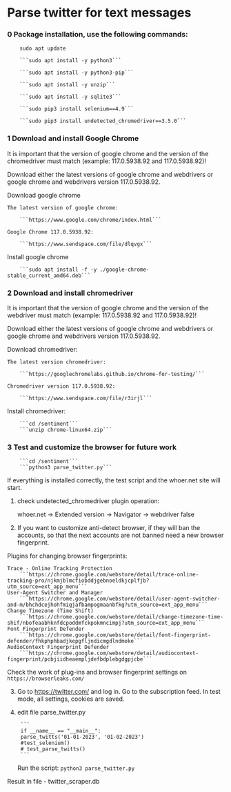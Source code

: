 # Parse twitter for text messages


### 0 Package installation, use the following commands:

        sudo apt update

        ```sudo apt install -y python3```

        ```sudo apt install -y python3-pip```

        ```sudo apt install -y unzip```

        ```sudo apt install -y sqlite3```

        ```sudo pip3 install selenium==4.9```

        ```sudo pip3 install undetected_chromedriver==3.5.0```
     

### 1 Download and install Google Chrome

It is important that the version of google chrome and the version of the chromedriver must match (example: 117.0.5938.92 and 117.0.5938.92)!

Download either the latest versions of google chrome and webdrivers or google chrome and webdrivers version 117.0.5938.92.

Download google chrome

    The latest version of google chrome:

        ```https://www.google.com/chrome/index.html```

    Google Chrome 117.0.5938.92:

        ```https://www.sendspace.com/file/dlqvgx```
        
Install google chrome
        
        ```sudo apt install -f -y ./google-chrome-stable_current_amd64.deb```        


### 2 Download and install chromedriver 

It is important that the version of google chrome and the version of the webdriver must match (example: 117.0.5938.92 and 117.0.5938.92)!

Download either the latest versions of google chrome and webdrivers or google chrome and webdrivers version 117.0.5938.92.

Download chromedriver:

    The latest version chromedriver:
    
        ```https://googlechromelabs.github.io/chrome-for-testing/```
        
    Chromedriver version 117.0.5938.92:
    
        ```https://www.sendspace.com/file/r3irjl```
        
Install chromedriver:

        ```cd /sentiment```
        ```unzip chrome-linux64.zip```


### 3 Test and customize the browser for future work

        ```cd /sentiment```
        ```python3 parse_twitter.py```

If everything is installed correctly, the test script and the whoer.net site will start. 

1. check undetected_chromedriver plugin operation:

    whoer.net -> Extended version -> Navigator -> webdriver false

2. If you want to customize anti-detect browser, if they will ban the accounts, so that the next accounts are not banned need a new browser fingerprint.

Plugins for changing browser fingerprints:

    Trace - Online Tracking Protection
        ```https://chrome.google.com/webstore/detail/trace-online-tracking-pro/njkmjblmcfiobddjgebnoeldkjcplfjb?utm_source=ext_app_menu```
    User-Agent Switcher and Manager
        ```https://chrome.google.com/webstore/detail/user-agent-switcher-and-m/bhchdcejhohfmigjafbampogmaanbfkg?utm_source=ext_app_menu```
    Change Timezone (Time Shift)
        ```https://chrome.google.com/webstore/detail/change-timezone-time-shif/nbofeaabhknfdcpoddmfckpokmncimpj?utm_source=ext_app_menu```
    Font Fingerprint Defender
        ```https://chrome.google.com/webstore/detail/font-fingerprint-defender/fhkphphbadjkepgfljndicmgdlndmoke```
    AudioContext Fingerprint Defender
        ```https://chrome.google.com/webstore/detail/audiocontext-fingerprint/pcbjiidheaempljdefbdplebgdgpjcbe```

Check the work of plug-ins and browser fingerprint settings on 
        ```https://browserleaks.com/```

3. Go to https://twitter.com/ and log in. Go to the subscription feed. In test mode, all settings, cookies are saved.

4. edit file parse_twitter.py

        ```
        if __name__ == "__main__":
        parse_twitts('01-01-2023', '01-02-2023')
        #test_selenium()
        # test_parse_twitts()
        ```
    Run the script:
        ```python3 parse_twitter.py```

Result in file - twitter_scraper.db



